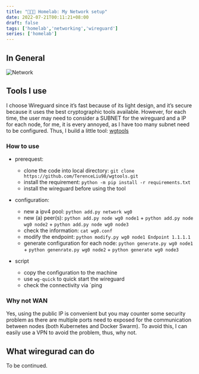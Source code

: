 ```yaml
---
title: "🧑🏿‍💻 Homelab: My Network setup"
date: 2022-07-21T00:11:21+08:00
draft: false
tags: ['homelab','networking','wireguard']
series: ['homelab']
---
```


<!--more-->

## In General

![Network](https://bucket.cklau.cc/outline-bucket/uploads/f96d0f35-cf0a-46bd-aeca-b1a1ac9052c9/d9c7631a-cd68-4016-903c-27c804edce1a/server.png)


## Tools I use 

I choose Wireguard since it’s fast because of its light design, and it’s secure because it uses the best cryptographic tools available. However, for each time, the user may need to consider a SUBNET for the wireguard and a IP for each node, for me, it is every annoyed, as I have too many subnet need to be configured. Thus, I build a little tool: [wgtools](https://github.com/TerenceLiu98/wgtools)


### How to use

* prerequest:
	* clone the code into local directory: `git clone  https://github.com/TerenceLiu98/wgtools.git`
	* install the requirement: `python -m pip install -r requirements.txt`
	* install the wireguard before using the tool

* configuration:
	* new a ipv4 pool: `python add.py network wg0`
	* new (a) peer(s): `python add.py node wg0 node1` + `python add.py node wg0 node2` + `python add.py node wg0 node3`
	* check the information: `cat wg0.conf`
	* modify the endpoint: `python modify.py wg0 node1 Endpoint 1.1.1.1`
	* generate configuration for each node: `python generate.py wg0 node1` + `python genenrate.py wg0 node2` + `python generate wg0 node3`

* script
	* copy the configuration to the machine
	* use `wg-quick` to quick start the wireguard
	* check the connectivity via `ping

### Why not WAN

Yes, using the public IP is convenient but you may counter some security problem as there are multiple ports need to exposed for the communication between nodes (both Kubernetes and Docker Swarm). To avoid this, I can easily use a VPN to avoid the problem, thus, why not. 


## What wiregurad can do

To be continued.